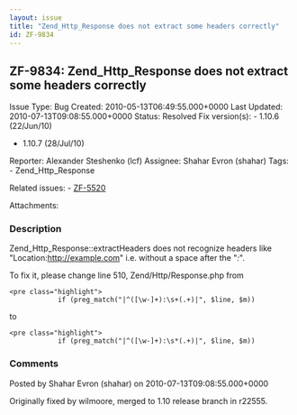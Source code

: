 ```yaml
---
layout: issue
title: "Zend_Http_Response does not extract some headers correctly"
id: ZF-9834
---
```


ZF-9834: Zend\_Http\_Response does not extract some headers correctly
---------------------------------------------------------------------

 Issue Type: Bug Created: 2010-05-13T06:49:55.000+0000 Last Updated: 2010-07-13T09:08:55.000+0000 Status: Resolved Fix version(s): - 1.10.6 (22/Jun/10)
- 1.10.7 (28/Jul/10)
 
 Reporter:  Alexander Steshenko (lcf)  Assignee:  Shahar Evron (shahar)  Tags: - Zend\_Http\_Response
 
 Related issues: - [ZF-5520](/issues/browse/ZF-5520)
 
 Attachments: 
### Description

Zend\_Http\_Response::extractHeaders does not recognize headers like "Location:<http://example.com>" i.e. without a space after the "_:_".

To fix it, please change line 510, Zend/Http/Response.php from

 
    <pre class="highlight">
                if (preg_match("|^([\w-]+):\s+(.+)|", $line, $m)) 


to

 
    <pre class="highlight">
                if (preg_match("|^([\w-]+):\s*(.+)|", $line, $m)) 


 

 

### Comments

Posted by Shahar Evron (shahar) on 2010-07-13T09:08:55.000+0000

Originally fixed by wilmoore, merged to 1.10 release branch in r22555.

 

 